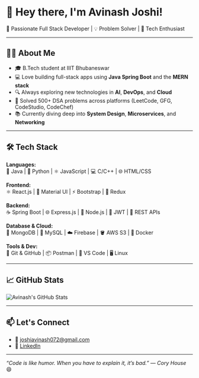 # 👋 Hey there, I'm Avinash Joshi!  

🚀 Passionate Full Stack Developer | 💡 Problem Solver | 🎯 Tech Enthusiast  

---

## 👨‍💻 About Me

- 🎓 B.Tech student at IIIT Bhubaneswar  
- 💻 Love building full-stack apps using **Java Spring Boot** and the **MERN stack**
- 🔍 Always exploring new technologies in **AI**, **DevOps**, and **Cloud**
- 🧠 Solved 500+ DSA problems across platforms (LeetCode, GFG, CodeStudio, CodeChef)
- 📚 Currently diving deep into **System Design**, **Microservices**, and **Networking**

---

## 🛠️ Tech Stack

**Languages:**  
💙 Java | 🐍 Python | ⚛️ JavaScript | 💻 C/C++ | 🌐 HTML/CSS  

**Frontend:**  
⚛️ React.js | 💅 Material UI | ⚡ Bootstrap | 🔁 Redux  

**Backend:**  
☕ Spring Boot | 🌐 Express.js | 🐘 Node.js | 🔐 JWT | 🔧 REST APIs  

**Database & Cloud:**  
🍃 MongoDB | 🐬 MySQL | ☁️ Firebase | 🪣 AWS S3 | 🐳 Docker  

**Tools & Dev:**  
🔧 Git & GitHub | 📦 Postman | 🧪 VS Code | 🖥️ Linux  

---

## 📈 GitHub Stats

![Avinash's GitHub Stats](https://github-readme-stats.vercel.app/api?username=Avinash-2803&show_icons=true&theme=tokyonight)

---

## 📫 Let's Connect

- 📧 [joshiavinash072@gmail.com](mailto:joshiavinash072@gmail.com)
- 💼 [LinkedIn](https://www.linkedin.com/in/avinashjoshi28/)

---

_“Code is like humor. When you have to explain it, it’s bad.” — Cory House_ 😄
